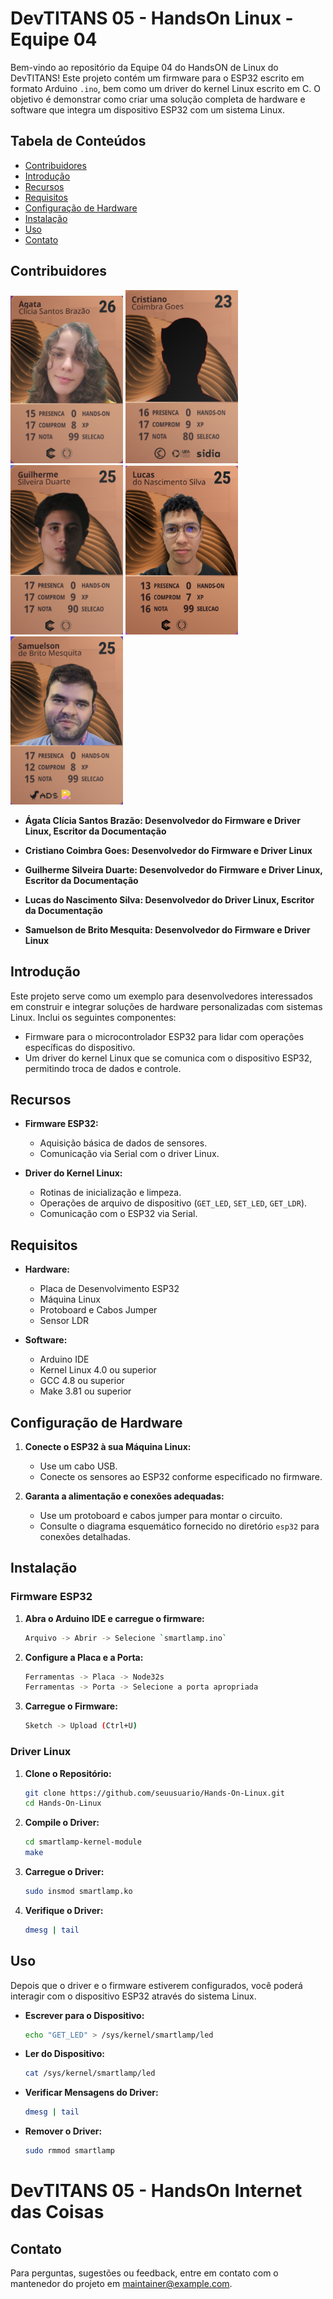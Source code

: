 

# DevTITANS 05 - HandsOn Linux - Equipe 04

Bem-vindo ao repositório da Equipe 04 do HandsON de Linux do DevTITANS! Este projeto contém um firmware para o ESP32 escrito em formato Arduino `.ino`, bem como um driver do kernel Linux escrito em C. O objetivo é demonstrar como criar uma solução completa de hardware e software que integra um dispositivo ESP32 com um sistema Linux.

## Tabela de Conteúdos

- [Contribuidores](#contribuidores)
- [Introdução](#introdução)
- [Recursos](#recursos)
- [Requisitos](#requisitos)
- [Configuração de Hardware](#configuração-de-hardware)
- [Instalação](#instalação)
- [Uso](#uso)
- [Contato](#contato)

## Contribuidores

<img src="https://github.com/AgataCli/Hands-On-Linux/blob/92dbef2c245a1983053dd462abad7d8b99e3aed2/images/Agatha.png" width="180" > <img src="https://github.com/AgataCli/Hands-On-Linux/blob/b43f34f45ce84abe07cd6b193156b51ce192f66e/images/Cristiano.png" width="180" >
<img src="https://github.com/AgataCli/Hands-On-Linux/blob/b43f34f45ce84abe07cd6b193156b51ce192f66e/images/Guiherme.png" width="180" >
<img src="https://github.com/AgataCli/Hands-On-Linux/blob/b43f34f45ce84abe07cd6b193156b51ce192f66e/images/Lucas.png" width="180" >
<img src="https://github.com/AgataCli/Hands-On-Linux/blob/b43f34f45ce84abe07cd6b193156b51ce192f66e/images/Samuelson.png" width="180" >

- **Ágata Clícia Santos Brazão: Desenvolvedor do Firmware e Driver Linux, Escritor da Documentação**

- **Cristiano Coimbra Goes: Desenvolvedor do Firmware e Driver Linux**

- **Guilherme Silveira Duarte: Desenvolvedor do Firmware e Driver Linux, Escritor da Documentação**

- **Lucas do Nascimento Silva: Desenvolvedor do Driver Linux, Escritor da Documentação**

- **Samuelson de Brito Mesquita: Desenvolvedor do Firmware e Driver Linux**

## Introdução

Este projeto serve como um exemplo para desenvolvedores interessados em construir e integrar soluções de hardware personalizadas com sistemas Linux. Inclui os seguintes componentes:
- Firmware para o microcontrolador ESP32 para lidar com operações específicas do dispositivo.
- Um driver do kernel Linux que se comunica com o dispositivo ESP32, permitindo troca de dados e controle.

## Recursos

- **Firmware ESP32:**
  - Aquisição básica de dados de sensores.
  - Comunicação via Serial com o driver Linux.
  
- **Driver do Kernel Linux:**
  - Rotinas de inicialização e limpeza.
  - Operações de arquivo de dispositivo (`GET_LED`, `SET_LED`, `GET_LDR`).
  - Comunicação com o ESP32 via Serial.

## Requisitos

- **Hardware:**
  - Placa de Desenvolvimento ESP32
  - Máquina Linux
  - Protoboard e Cabos Jumper
  - Sensor LDR
  
- **Software:**
  - Arduino IDE
  - Kernel Linux 4.0 ou superior
  - GCC 4.8 ou superior
  - Make 3.81 ou superior

## Configuração de Hardware

1. **Conecte o ESP32 à sua Máquina Linux:**
    - Use um cabo USB.
    - Conecte os sensores ao ESP32 conforme especificado no firmware.

2. **Garanta a alimentação e conexões adequadas:**
    - Use um protoboard e cabos jumper para montar o circuito.
    - Consulte o diagrama esquemático fornecido no diretório `esp32` para conexões detalhadas.

## Instalação

### Firmware ESP32

1. **Abra o Arduino IDE e carregue o firmware:**
    ```sh
    Arquivo -> Abrir -> Selecione `smartlamp.ino`
    ```

2. **Configure a Placa e a Porta:**
    ```sh
    Ferramentas -> Placa -> Node32s
    Ferramentas -> Porta -> Selecione a porta apropriada
    ```

3. **Carregue o Firmware:**
    ```sh
    Sketch -> Upload (Ctrl+U)
    ```

### Driver Linux

1. **Clone o Repositório:**
    ```sh
    git clone https://github.com/seuusuario/Hands-On-Linux.git
    cd Hands-On-Linux
    ```

2. **Compile o Driver:**
    ```sh
    cd smartlamp-kernel-module
    make
    ```

3. **Carregue o Driver:**
    ```sh
    sudo insmod smartlamp.ko
    ```

4. **Verifique o Driver:**
    ```sh
    dmesg | tail
    ```

## Uso

Depois que o driver e o firmware estiverem configurados, você poderá interagir com o dispositivo ESP32 através do sistema Linux.

- **Escrever para o Dispositivo:**
    ```sh
    echo "GET_LED" > /sys/kernel/smartlamp/led
    ```

- **Ler do Dispositivo:**
    ```sh
    cat /sys/kernel/smartlamp/led
    ```

- **Verificar Mensagens do Driver:**
    ```sh
    dmesg | tail
    ```

- **Remover o Driver:**
    ```sh
    sudo rmmod smartlamp
    ```

# DevTITANS 05 - HandsOn Internet das Coisas

    
## Contato

Para perguntas, sugestões ou feedback, entre em contato com o mantenedor do projeto em [maintainer@example.com](mailto:maintainer@example.com).
